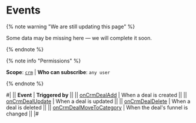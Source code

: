 # Events

{% note warning "We are still updating this page" %}

Some data may be missing here — we will complete it soon.

{% endnote %}

{% note info "Permissions" %}

**Scope**: [`crm`](../../../scopes/permissions.md) | **Who can subscribe**: `any user`

{% endnote %}

#|
|| **Event** | **Triggered by** ||
|| [onCrmDealAdd](./on-crm-deal-add.md) | When a deal is created ||
|| [onCrmDealUpdate](./on-crm-deal-update.md) | When a deal is updated ||
|| [onCrmDealDelete](./on-crm-deal-delete.md) | When a deal is deleted ||
|| [onCrmDealMoveToCategory](./on-crm-deal-move-to-category.md) | When the deal's funnel is changed ||
|#